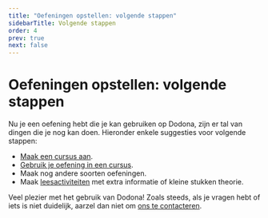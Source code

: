 ```yaml
---
title: "Oefeningen opstellen: volgende stappen"
sidebarTitle: Volgende stappen
order: 4
prev: true
next: false
---
```


# Oefeningen opstellen: volgende stappen

Nu je een oefening hebt die je kan gebruiken op Dodona, zijn er tal van dingen die je nog kan doen.
Hieronder enkele suggesties voor volgende stappen:

- [Maak een cursus aan](/nl/guides/teachers/creating-a-course/).
- [Gebruik je oefening in een cursus](/nl/guides/teachers/exercise-series-management/).
- Maak nog andere soorten oefeningen.
- Maak [leesactiviteiten](/nl/references/exercise-config/) met extra informatie of kleine stukken theorie.

Veel plezier met het gebruik van Dodona!
Zoals steeds, als je vragen hebt of iets is niet duidelijk, aarzel dan niet om [ons te contacteren](https://dodona.be/nl/contact/).
